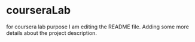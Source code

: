 # courseraLab
for coursera lab purpose
I am editing the README file. Adding some more details about the project description.
